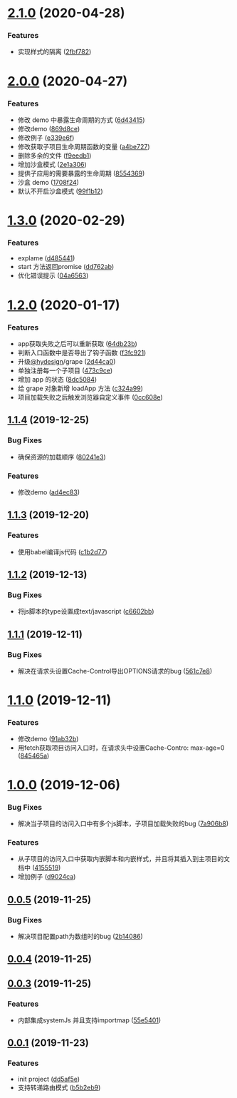 <a name="2.1.0"></a>
# [2.1.0](https://github.com/QxQstar/grape/compare/2.0.0...2.1.0) (2020-04-28)


### Features

* 实现样式的隔离 ([2fbf782](https://github.com/QxQstar/grape/commit/2fbf782))



<a name="2.0.0"></a>
# [2.0.0](https://github.com/QxQstar/grape/compare/1.3.0...2.0.0) (2020-04-27)


### Features

* 修改 demo 中暴露生命周期的方式 ([6d43415](https://github.com/QxQstar/grape/commit/6d43415))
* 修改demo ([869d8ce](https://github.com/QxQstar/grape/commit/869d8ce))
* 修改例子 ([e339e6f](https://github.com/QxQstar/grape/commit/e339e6f))
* 修改获取子项目生命周期函数的变量 ([a4be727](https://github.com/QxQstar/grape/commit/a4be727))
* 删除多余的文件 ([f9eedb1](https://github.com/QxQstar/grape/commit/f9eedb1))
* 增加沙盒模式 ([2e1a306](https://github.com/QxQstar/grape/commit/2e1a306))
* 提供子应用的需要暴露的生命周期 ([8554369](https://github.com/QxQstar/grape/commit/8554369))
* 沙盒 demo ([1708f24](https://github.com/QxQstar/grape/commit/1708f24))
* 默认不开启沙盒模式 ([99f1b12](https://github.com/QxQstar/grape/commit/99f1b12))



<a name="1.3.0"></a>
# [1.3.0](https://github.com/QxQstar/grape/compare/1.2.0...1.3.0) (2020-02-29)


### Features

* explame ([d485441](https://github.com/QxQstar/grape/commit/d485441))
* start 方法返回promise ([dd762ab](https://github.com/QxQstar/grape/commit/dd762ab))
* 优化错误提示 ([04a6563](https://github.com/QxQstar/grape/commit/04a6563))



<a name="1.2.0"></a>
# [1.2.0](https://github.com/QxQstar/grape/compare/1.1.4...1.2.0) (2020-01-17)


### Features

* app获取失败之后可以重新获取 ([64db23b](https://github.com/QxQstar/grape/commit/64db23b))
* 判断入口函数中是否导出了钩子函数 ([f3fc921](https://github.com/QxQstar/grape/commit/f3fc921))
* 升级[@hydesign](https://github.com/hydesign)/grape ([2d44ca0](https://github.com/QxQstar/grape/commit/2d44ca0))
* 单独注册每一个子项目 ([473c9ce](https://github.com/QxQstar/grape/commit/473c9ce))
* 增加 app 的状态 ([8dc5084](https://github.com/QxQstar/grape/commit/8dc5084))
* 给 grape 对象新增 loadApp 方法 ([c324a99](https://github.com/QxQstar/grape/commit/c324a99))
* 项目加载失败之后触发浏览器自定义事件 ([0cc608e](https://github.com/QxQstar/grape/commit/0cc608e))



<a name="1.1.4"></a>
## [1.1.4](https://github.com/QxQstar/grape/compare/1.1.3...1.1.4) (2019-12-25)


### Bug Fixes

* 确保资源的加载顺序 ([80241e3](https://github.com/QxQstar/grape/commit/80241e3))


### Features

* 修改demo ([ad4ec83](https://github.com/QxQstar/grape/commit/ad4ec83))



<a name="1.1.3"></a>
## [1.1.3](https://github.com/QxQstar/grape/compare/1.1.2...1.1.3) (2019-12-20)


### Features

* 使用babel编译js代码 ([c1b2d77](https://github.com/QxQstar/grape/commit/c1b2d77))



<a name="1.1.2"></a>
## [1.1.2](https://github.com/QxQstar/grape/compare/1.1.1...1.1.2) (2019-12-13)


### Bug Fixes

* 将js脚本的type设置成text/javascript ([c6602bb](https://github.com/QxQstar/grape/commit/c6602bb))



<a name="1.1.1"></a>
## [1.1.1](https://github.com/QxQstar/grape/compare/1.1.0...1.1.1) (2019-12-11)


### Bug Fixes

* 解决在请求头设置Cache-Control导出OPTIONS请求的bug ([561c7e8](https://github.com/QxQstar/grape/commit/561c7e8))



<a name="1.1.0"></a>
# [1.1.0](https://github.com/QxQstar/grape/compare/1.0.0...1.1.0) (2019-12-11)


### Features

* 修改demo ([91ab32b](https://github.com/QxQstar/grape/commit/91ab32b))
* 用fetch获取项目访问入口时，在请求头中设置Cache-Contro: max-age=0 ([845465a](https://github.com/QxQstar/grape/commit/845465a))



<a name="1.0.0"></a>
# [1.0.0](https://github.com/QxQstar/grape/compare/0.0.5...1.0.0) (2019-12-06)


### Bug Fixes

* 解决当子项目的访问入口中有多个js脚本，子项目加载失败的bug ([7a906b8](https://github.com/QxQstar/grape/commit/7a906b8))


### Features

* 从子项目的访问入口中获取内嵌脚本和内嵌样式，并且将其插入到主项目的文档中 ([4155519](https://github.com/QxQstar/grape/commit/4155519))
* 增加例子 ([d9024ca](https://github.com/QxQstar/grape/commit/d9024ca))



<a name="0.0.5"></a>
## [0.0.5](https://github.com/QxQstar/grape/compare/v0.0.4...0.0.5) (2019-11-25)


### Bug Fixes

* 解决项目配置path为数组时的bug ([2b14086](https://github.com/QxQstar/grape/commit/2b14086))



<a name="0.0.4"></a>
## [0.0.4](https://github.com/QxQstar/grape/compare/0.0.3...v0.0.4) (2019-11-25)



<a name="0.0.3"></a>
## [0.0.3](https://github.com/QxQstar/grape/compare/0.0.1...0.0.3) (2019-11-25)


### Features

* 内部集成systemJs 并且支持importmap ([55e5401](https://github.com/QxQstar/grape/commit/55e5401))



<a name="0.0.1"></a>
## [0.0.1](https://github.com/QxQstar/grape/compare/dd5af5e...0.0.1) (2019-11-23)


### Features

* init project ([dd5af5e](https://github.com/QxQstar/grape/commit/dd5af5e))
* 支持转递路由模式 ([b5b2eb9](https://github.com/QxQstar/grape/commit/b5b2eb9))



